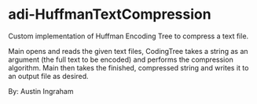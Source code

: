 # adi-HuffmanTextCompression
Custom implementation of Huffman Encoding Tree to compress a text file.

Main opens and reads the given text files, CodingTree takes a string as an argument (the full text to be encoded) and performs the compression algorithm. Main then takes the finished, compressed string and writes it to an output file as desired.

By: Austin Ingraham

